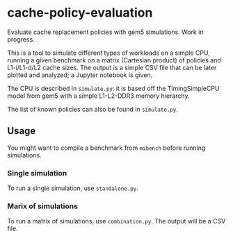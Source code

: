 # cache-policy-evaluation

Evaluate cache replacement policies with gem5 simulations. Work in progress.

This is a tool to simulate different types of workloads on a simple CPU, running a given benchmark on a matrix (Cartesian product) of policies and L1-i/L1-d/L2 cache sizes. The output is a simple CSV file that can be later plotted and analyzed; a Jupyter notebook is given.

The CPU is described in `simulate.py`: it is based off the TimingSimpleCPU model from gem5 with a simple L1-L2-DDR3 memory hierarchy.

The list of known policies can also be found in `simulate.py`.

## Usage

You might want to compile a benchmark from `mibench` before running simulations.

### Single simulation

To run a single simulation, use `standalone.py`.

### Marix of simulations

To run a matrix of simulations, use `combination.py`. The output will be a CSV file.